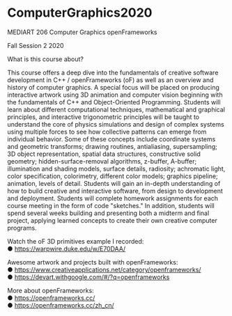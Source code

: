 # ComputerGraphics2020

MEDIART 206
Computer Graphics
openFrameworks
	
Fall Session 2 2020	 

What is this course about?<br>

This course offers a deep dive into the fundamentals of creative software development in C++ / openFrameworks (oF) as well as an overview and history of computer graphics. A special focus will be placed on producing interactive artwork using 3D animation and computer vision beginning with the fundamentals of C++ and Object-Oriented Programming. Students will learn about different computational techniques, mathematical and graphical principles, and interactive trigonometric principles will be taught to understand the core of physics simulations and design of complex systems using multiple forces to see how collective patterns can emerge from individual behavior. Some of these concepts include coordinate systems and geometric transforms; drawing routines, antialiasing, supersampling; 3D object representation, spatial data structures, constructive solid geometry; hidden-surface-removal algorithms, z-buffer, A-buffer; illumination and shading models, surface details, radiosity; achromatic light, color specification, colorimetry, different color models; graphics pipeline; animation, levels of detail. Students will gain an in-depth understanding of how to build creative and interactive software, from design to development and deployment. Students will complete homework assignments for each course meeting in the form of code "sketches." In addition, students will spend several weeks building and presenting both a midterm and final project, applying learned concepts to create their own creative computer programs.

Watch the oF 3D primitives example I recorded: <br>
●	https://warpwire.duke.edu/w/E70DAA/

Awesome artwork and projects built with openFrameworks: <br>
●	https://www.creativeapplications.net/category/openframeworks/<br>
●	https://devart.withgoogle.com/#/?q=openframeworks

More about openFrameworks: <br>
●	https://openframeworks.cc/<br>
●	https://openframeworks.cc/zh_cn/

